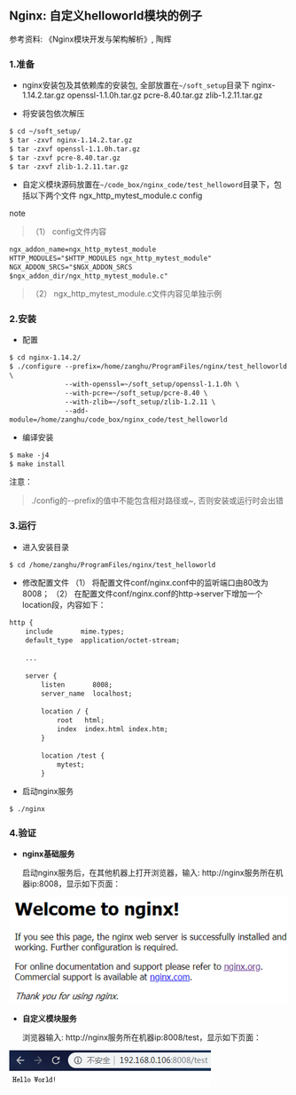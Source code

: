 ## Nginx: 自定义helloworld模块的例子

参考资料: 《Nginx模块开发与架构解析》, 陶辉

### 1.准备

* nginx安装包及其依赖库的安装包, 全部放置在`~/soft_setup`目录下
nginx-1.14.2.tar.gz
openssl-1.1.0h.tar.gz
pcre-8.40.tar.gz
zlib-1.2.11.tar.gz

* 将安装包依次解压
```shell
$ cd ~/soft_setup/
$ tar -zxvf nginx-1.14.2.tar.gz
$ tar -zxvf openssl-1.1.0h.tar.gz
$ tar -zxvf pcre-8.40.tar.gz
$ tar -zxvf zlib-1.2.11.tar.gz
```

* 自定义模块源码放置在`~/code_box/nginx_code/test_helloword`目录下，包括以下两个文件
ngx_http_mytest_module.c
config

note
> （1） config文件内容
```shell
ngx_addon_name=ngx_http_mytest_module
HTTP_MODULES="$HTTP_MODULES ngx_http_mytest_module"
NGX_ADDON_SRCS="$NGX_ADDON_SRCS $ngx_addon_dir/ngx_http_mytest_module.c"
```
> （2） ngx_http_mytest_module.c文件内容见单独示例

### 2.安装

* 配置
```shell
$ cd nginx-1.14.2/
$ ./configure --prefix=/home/zanghu/ProgramFiles/nginx/test_helloworld \
              --with-openssl=~/soft_setup/openssl-1.1.0h \
              --with-pcre=~/soft_setup/pcre-8.40 \
              --with-zlib=~/soft_setup/zlib-1.2.11 \
              --add-module=/home/zanghu/code_box/nginx_code/test_helloworld
```

* 编译安装
```shell
$ make -j4
$ make install
```

注意：
> ./config的--prefix的值中不能包含相对路径或~, 否则安装或运行时会出错

### 3.运行

* 进入安装目录
```shell
$ cd /home/zanghu/ProgramFiles/nginx/test_helloworld
```

* 修改配置文件
（1） 将配置文件conf/nginx.conf中的监听端口由80改为8008；
（2） 在配置文件conf/nginx.conf的http->server下增加一个location段，内容如下：
```shell
http {
    include       mime.types;
    default_type  application/octet-stream;

    ...

    server {
        listen       8008;
        server_name  localhost;

        location / {
            root   html;
            index  index.html index.htm;
        }
        
        location /test {
            mytest;
        }
```

* 启动nginx服务
```shell
$ ./nginx
```

### 4.验证

* **nginx基础服务**

  启动nginx服务后，在其他机器上打开浏览器，输入: http://nginx服务所在机器ip:8008，显示如下页面：
  
![](/assets/nginx001_001.PNG)

* **自定义模块服务**

  浏览器输入: http://nginx服务所在机器ip:8008/test，显示如下页面：
  
![](/assets/nginx002_002.PNG)

